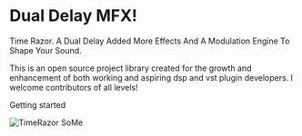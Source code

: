 # Dual Delay MFX!

Time Razor. A Dual Delay Added More Effects And A Modulation Engine To Shape Your Sound.

This is an open source project library created for the growth and enhancement of both working and aspiring dsp and vst plugin developers. I welcome contributors of all levels!


Getting started

![TimeRazor SoMe](https://github.com/kauffmann/Dual-Delay-MFX/assets/960864/aedef7e8-fe8a-45a2-a633-79ec99c7cbdd)
